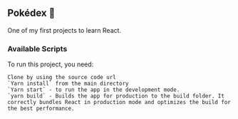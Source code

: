 ## Pokédex :space_invader:

One of my first projects to learn React.

### Available Scripts

To run this project, you need:

```
Clone by using the source code url
`Yarn install` from the main directory
`Yarn start` - to run the app in the development mode.
`yarn build` - Builds the app for production to the build folder. It correctly bundles React in production mode and optimizes the build for the best performance.
```
